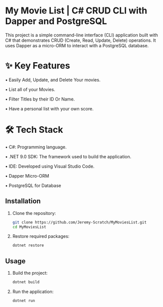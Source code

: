 # My Movie List | C# CRUD CLI with Dapper and PostgreSQL
This project is a simple command-line interface (CLI) application built with C# that demonstrates CRUD (Create, Read, Update, Delete) operations. It uses Dapper as a micro-ORM to interact with a PostgreSQL database.
# ✨ Key Features

• Easily Add, Update, and Delete Your movies.

• List all of your Movies.

• Filter Titles by their ID Or Name.

• Have a personal list with your own score.

# 🛠️ Tech Stack

• C#: Programming language.

• .NET 9.0 SDK: The framework used to build the application.

• IDE: Developed using Visual Studio Code.

• Dapper Micro-ORM

• PostgreSQL for Database

## Installation

1. Clone the repository:

   ```bash
   git clone https://github.com/Jeremy-Scratch/MyMoviesList.git
   cd MyMoviesList

2. Restore required packages:

    ```bash
    dotnet restore
## Usage

1. Build the project:

    ```bash
    dotnet build

2. Run the application:

    ```bash
    dotnet run 
    ```
